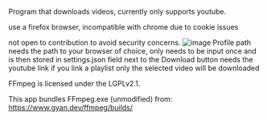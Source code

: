 Program that downloads videos,
currently only supports youtube.

use a firefox browser, incompatible with chrome due to cookie issues

not open to contribution to avoid security concerns.
![image](https://github.com/user-attachments/assets/5821985a-aaba-4e43-ad76-0c69f15acb5a)
Profile path needs the path to your browser of choice, only needs to be input once and is then stored in settings.json
field next to the Download button needs the youtube link
if you link a playlist only the selected video will be downloaded

FFmpeg is licensed under the LGPLv2.1.

This app bundles FFmpeg.exe (unmodified) from:
https://www.gyan.dev/ffmpeg/builds/
